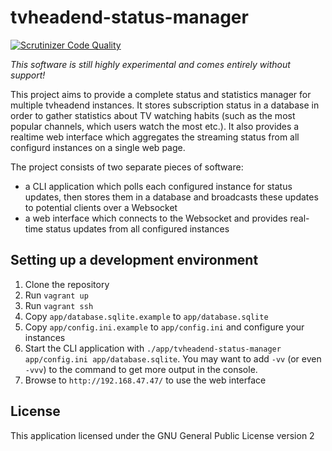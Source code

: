 # tvheadend-status-manager

[![Scrutinizer Code Quality](https://scrutinizer-ci.com/g/Jalle19/tvheadend-status-manager/badges/quality-score.png?b=master)](https://scrutinizer-ci.com/g/Jalle19/tvheadend-status-manager/?branch=master)

*This software is still highly experimental and comes entirely without support!*

This project aims to provide a complete status and statistics manager for multiple tvheadend instances. It stores 
subscription status in a database in order to gather statistics about TV watching habits (such as the most popular 
channels, which users watch the most etc.). It also provides a realtime web interface which aggregates the streaming 
status from all configurd instances on a single web page.

The project consists of two separate pieces of software:
 
* a CLI application which polls each configured instance for status updates, then stores them in a database and 
broadcasts these updates to potential clients over a Websocket
* a web interface which connects to the Websocket and provides real-time status updates from all configured instances

## Setting up a development environment

1. Clone the repository
2. Run `vagrant up`
3. Run `vagrant ssh`
4. Copy `app/database.sqlite.example` to `app/database.sqlite`
4. Copy `app/config.ini.example` to `app/config.ini` and configure your instances
5. Start the CLI application with `./app/tvheadend-status-manager app/config.ini app/database.sqlite`. You may want to 
add `-vv` (or even `-vvv`) to the command to get more output in the console.
6. Browse to `http://192.168.47.47/` to use the web interface

## License

This application licensed under the GNU General Public License version 2
